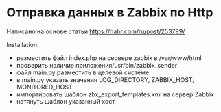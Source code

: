 # Отправка данных в Zabbix по Http
Написано на основе статьи https://habr.com/ru/post/253799/

Installation:
- разместить файл index.php на сервере zabbix в /var/www/html
- проверить наличие приложения/usr/bin/zabbix_sender
- файл main.py разместить в целевой системе.
- в main.py указать значения LOG_DIRECTORY, ZABBIX_HOST, MONITORED_HOST 
- импортировать шаблон zbx_export_templates.xml на сервер Zabbix
- натянуть шаблон указанный хост

